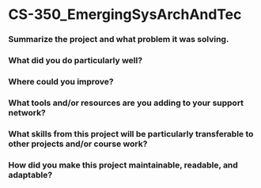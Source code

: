 # CS-350_EmergingSysArchAndTec

### Summarize the project and what problem it was solving.

### What did you do particularly well?

### Where could you improve?

### What tools and/or resources are you adding to your support network?

### What skills from this project will be particularly transferable to other projects and/or course work?

###  How did you make this project maintainable, readable, and adaptable?
